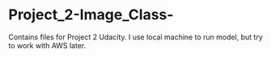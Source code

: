# Project_2-Image_Class-
Contains files for Project 2 Udacity. I use local machine to run model, but try to work with AWS later. 
